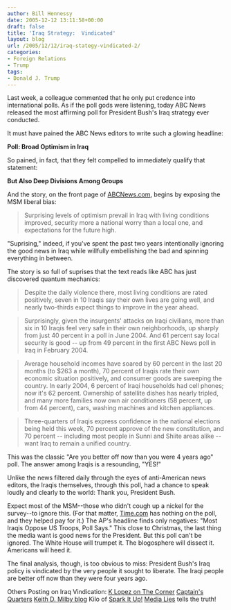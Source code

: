 ```yaml
---
author: Bill Hennessy
date: 2005-12-12 13:11:58+00:00
draft: false
title: 'Iraq Strategy:  Vindicated'
layout: blog
url: /2005/12/12/iraq-stategy-vindicated-2/
categories:
- Foreign Relations
- Trump
tags:
- Donald J. Trump
---
```


Last week, a colleague commented that he only put credence into international polls. As if the poll gods were listening, today ABC News released the most affirming poll for President Bush's Iraq strategy ever conducted.




It must have pained the ABC News editors to write such a glowing headline:




**Poll: Broad Optimism in Iraq**




So pained, in fact, that they felt compelled to immediately qualify that statement:




**But Also Deep Divisions Among Groups**




And the story, on the front page of [ABCNews.com](https://abcnews.go.com/International/PollVault/story?id=1389228), begins by exposing the MSM liberal bias:




> 

> 
> Surprising levels of optimism prevail in Iraq with living conditions improved, security more a national worry than a local one, and expectations for the future high.
> 
> 




"Suprising," indeed, if you've spent the past two years intentionally ignoring the good news in Iraq while willfully embellishing the bad and spinning everything in between.




The story is so full of suprises that the text reads like ABC has just discovered quantum mechanics:




> 

> 
> Despite the daily violence there, most living conditions are rated positively, seven in 10 Iraqis say their own lives are going well, and nearly two-thirds expect things to improve in the year ahead. 
> 
> 

> 
> Surprisingly, given the insurgents' attacks on Iraqi civilians, more than six in 10 Iraqis feel very safe in their own neighborhoods, up sharply from just 40 percent in a poll in June 2004. And 61 percent say local security is good -- up from 49 percent in the first ABC News poll in Iraq in February 2004. 
> 
> 

> 
> Average household incomes have soared by 60 percent in the last 20 months (to $263 a month), 70 percent of Iraqis rate their own economic situation positively, and consumer goods are sweeping the country. In early 2004, 6 percent of Iraqi households had cell phones; now it's 62 percent. Ownership of satellite dishes has nearly tripled, and many more families now own air conditioners (58 percent, up from 44 percent), cars, washing machines and kitchen appliances. 
> 
> 

> 
> Three-quarters of Iraqis express confidence in the national elections being held this week, 70 percent approve of the new constitution, and 70 percent -- including most people in Sunni and Shiite areas alike -- want Iraq to remain a unified country. 
> 
> 




This was the classic "Are you better off now than you were 4 years ago" poll. The answer among Iraqis is a resounding, "YES!"




Unlike the news filtered daily through the eyes of anti-American news editors, the Iraqis themselves, through this poll, had a chance to speak loudly and clearly to the world: Thank you, President Bush.




Expect most of the MSM--those who didn't cough up a nickel for the survey--to ignore this. (For that matter, [Time.com](https://www.time.com/time/) has nothing on the poll, and they helped pay for it.)  The AP's headline finds only negatives:  "Most Iraqis Oppose US Troops, Poll Says." This close to Christmas, the last thing the media want is good news for the President. But this poll can't be ignored. The White House will trumpet it. The blogosphere will dissect it. Americans will heed it.




The final analysis, though, is too obvious to miss: President Bush's Iraq policy is vindicated by the very people it sought to liberate. The Iraqi people are better off now than they were four years ago.






Others Posting on Iraq Vindication:
[K Lopez on The Corner](https://corner.nationalreview.com/05_12_11_corner-archive.asp#084419)
[Captain's Quarters](https://www.captainsquartersblog.com/mt/archives/005932.php)
[Keith D. Milby blog](https://blog.keithdmilby.com/2005/12/13/IraqisMorePositiveThanLeftAndMedia.aspx)
Kilo of [Spark It Up!](https://kilosparksitup.blogspot.com/2005/12/news-new-poll-shows-most-iraqis-living.html)
[Media Lies](https://www.antimedia.us/posts/1134444922.shtml) tells the truth!
